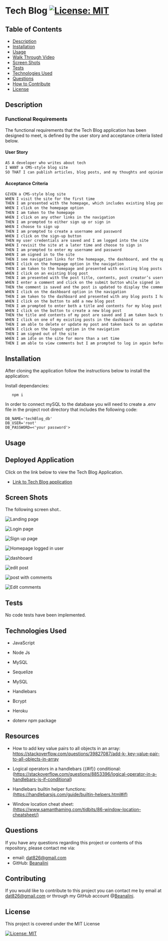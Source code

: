 # Tech Blog [![License: MIT](https://img.shields.io/badge/License-MIT-yellow.svg)](https://opensource.org/licenses/MIT)  
  
  ## Table of Contents  
  * [Description](#description)
  * [Installation](#installation)
  * [Usage](#usage)
  * [Walk Through Video](#walk-through-video)
  * [Screen Shots](#screen-shots)
  * [Tests](#tests)
  * [Technologies Used](#technologies-used)  
  * [Questions](#questions)
  * [How to Contribute](#How-to-Contribute)   
  * [License](#license)
  
  ## Description



  
       
  ### Functional Requirements

  The functional requirements that the Tech Blog application has been designed to meet, is defined by the user story and acceptance criteria listed below.  

  #### User Story

 ```md
AS A developer who writes about tech
I WANT a CMS-style blog site
SO THAT I can publish articles, blog posts, and my thoughts and opinions
```

 

#### Acceptance Criteria

```md
GIVEN a CMS-style blog site
WHEN I visit the site for the first time
THEN I am presented with the homepage, which includes existing blog posts if any have been posted; navigation links for the homepage and the dashboard; and the option to log in
WHEN I click on the homepage option
THEN I am taken to the homepage
WHEN I click on any other links in the navigation
THEN I am prompted to either sign up or sign in
WHEN I choose to sign up
THEN I am prompted to create a username and password
WHEN I click on the sign-up button
THEN my user credentials are saved and I am logged into the site
WHEN I revisit the site at a later time and choose to sign in
THEN I am prompted to enter my username and password
WHEN I am signed in to the site
THEN I see navigation links for the homepage, the dashboard, and the option to log out
WHEN I click on the homepage option in the navigation
THEN I am taken to the homepage and presented with existing blog posts that include the post title and the date created
WHEN I click on an existing blog post
THEN I am presented with the post title, contents, post creator’s username, and date created for that post and have the option to leave a comment
WHEN I enter a comment and click on the submit button while signed in
THEN the comment is saved and the post is updated to display the comment, the comment creator’s username, and the date created
WHEN I click on the dashboard option in the navigation
THEN I am taken to the dashboard and presented with any blog posts I have already created and the option to add a new blog post
WHEN I click on the button to add a new blog post
THEN I am prompted to enter both a title and contents for my blog post
WHEN I click on the button to create a new blog post
THEN the title and contents of my post are saved and I am taken back to an updated dashboard with my new blog post
WHEN I click on one of my existing posts in the dashboard
THEN I am able to delete or update my post and taken back to an updated dashboard
WHEN I click on the logout option in the navigation
THEN I am signed out of the site
WHEN I am idle on the site for more than a set time
THEN I am able to view comments but I am prompted to log in again before I can add, update, or delete comments
```


  ## Installation
  
  After cloning the application follow the instructions below to install the application:

    
  Install dependancies:

       npm i

  In order to connect mySQL to the database you will need to create a .env file in the project root directory that includes the following code:

    DB_NAME='techBlog_db'
    DB_USER='root'
    DB_PASSWORD=<'your password'>     

  

 ## Usage
  
  

 ## Deployed Application

   Click on the link below to view the Tech Blog Application.

   - [Link to Tech Blog application]()

   

  ## Screen Shots

  The following screen shot.. 

 ![Landing page](./assets/images/homepage.png)

 ![Login page](./assets/images/login_page.png)

![Sign up page](./assets/images/sign-up-page.png)

![Homepage logged in user](./assets/images/homepage-loggedUser.png)

  ![dashboard](./assets/images/yourPosts.png)  

  ![edit post](./assets/images/editPost.png)

  ![post with comments](./assets/images/postCommentAdd.png)

   ![Edit comments](./assets/images/editComment.png)

  ## Tests
  No code tests have been implemented.

  ## Technologies Used
  - JavaScript
  - Node Js
  - MySQL
  - Sequelize
  - MySQL
  - Handlebars
  - Bcrypt
  - Heroku

  - dotenv npm package
  
  ## Resources
    
  - How to add key value pairs to all objects in an array: [https://stackoverflow.com/questions/39827087/add-k- key-value-pair-to-all-objects-in-array](https://stackoverflow.com/questions/39827087/add-key-value-pair-to-all-objects-in-array)

  - Logical operators in a handlebars {{#if}} conditional: (https://stackoverflow.com/questions/8853396/logical-operator-in-a-handlebars-js-if-conditional)

  - Handlebars builtin helper functions: [(https://handlebarsjs.com/guide/builtin-helpers.html#if)](https://handlebarsjs.com/guide/builtin-helpers.html#if)  

  - Window location cheat sheet: [(https://www.samanthaming.com/tidbits/86-window-location-cheatsheet/)](https://www.samanthaming.com/tidbits/86-window-location-cheatsheet/)

  
 
  ## Questions
  If you have any questions regarding this project or contents of this repository, please contact me via:
  
  - email: dat826@gmail.com
  - GitHub: [Beanalini](https://github.com/Beanalini)  


  
  ## Contributing
  If you would like to contribute to this project you can contact me by email at dat826@gmail.com or through my GitHub account   @[Beanalini](https://github.com/Beanalini).
  

  ## License
  This project is covered under the MIT License  
  
  [![License: MIT](https://img.shields.io/badge/License-MIT-yellow.svg)](https://opensource.org/licenses/MIT) 
  